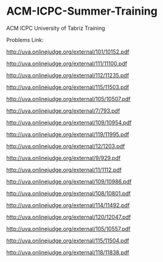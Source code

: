 # ACM-ICPC-Summer-Training
ACM ICPC University of Tabriz Training

Problems Link:

http://uva.onlinejudge.org/external/101/10152.pdf

http://uva.onlinejudge.org/external/111/11100.pdf

http://uva.onlinejudge.org/external/112/11235.pdf

http://uva.onlinejudge.org/external/115/11503.pdf

http://uva.onlinejudge.org/external/105/10507.pdf

http://uva.onlinejudge.org/external/7/793.pdf

http://uva.onlinejudge.org/external/109/10954.pdf

http://uva.onlinejudge.org/external/119/11995.pdf

http://uva.onlinejudge.org/external/12/1203.pdf

http://uva.onlinejudge.org/external/9/929.pdf

http://uva.onlinejudge.org/external/11/1112.pdf

http://uva.onlinejudge.org/external/109/10986.pdf

http://uva.onlinejudge.org/external/108/10801.pdf

http://uva.onlinejudge.org/external/114/11492.pdf

http://uva.onlinejudge.org/external/120/12047.pdf

http://uva.onlinejudge.org/external/105/10557.pdf

http://uva.onlinejudge.org/external/115/11504.pdf

http://uva.onlinejudge.org/external/118/11838.pdf
